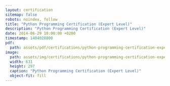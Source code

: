 ```yaml
---
layout: certification
sitemap: false
robots: noindex, follow
title: "Python Programming Certification (Expert Level)"
description: "Python Programming Certification (Expert Level)"
date: 2014-06-29 10:00:00 +0200
timestamp: 1404028800
pdf:
  path: assets/pdf/certifications/python-programming-certification-expert-level.pdf
image:
  path: assets/img/certifications/python-programming-certification-expert-level.webp
  width: 631
  height: 297
  caption: "Python Programming Certification (Expert Level)"
  object-fit: fill
---
```

